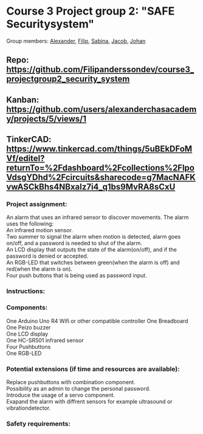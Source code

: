 # Course 3 Project group 2: "SAFE Securitysystem"
Group members: [Alexander](https://github.com/alexanderchasacademy), [Filip](https://github.com/Filipanderssondev), [Sabina](https://github.com/binasime), [Jacob](https://github.com/jalis00), [Johan](https://github.com/bubba-94)

## Repo: https://github.com/Filipanderssondev/course3_projectgroup2_security_system

## Kanban: https://github.com/users/alexanderchasacademy/projects/5/views/1

## TinkerCAD: https://www.tinkercad.com/things/5uBEkDFoMVf/editel?returnTo=%2Fdashboard%2Fcollections%2FlpoVdsgYDhd%2Fcircuits&sharecode=g7MacNAFKvwASCkBhs4NBxaIz7i4_q1bs9MvRA8sCxU

### Project assignment:  
An alarm that uses an infrared sensor to discover movements. The alarm uses the following:   
An infrared motion sensor.  
Two summer to signal the alarm when motion is detected, alarm goes on/off, and a password is needed to shut of the alarm.    
An LCD display that outputs the state of the alarm(on/off), and if the password is denied or accepted.    
An RGB-LED that switches between green(when the alarm is off) and red(when the alarm is on).  
Four push buttons that is being used as password input.  

### Instructions:  

### Components: 
One Arduino Uno R4 Wifi or other compatible controller
One Breadboard 
One Peizo buzzer    
One LCD display  
One HC-SR501 infrared sensor  
Four Pushbuttons  
One RGB-LED  

### Potential extensions (if time and resources are available):  

Replace pushbuttons with combination component.  
Possibility as an admin to change the personal password.  
Introduce the usage of a servo component.  
Exapand the alarm with diffrent sensors for example ultrasound or vibrationdetector.  

### Safety requirements:  
